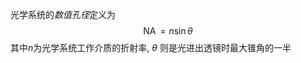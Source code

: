 光学系统的*数值孔径*定义为
$$
\operatorname{NA} = n \sin \theta
$$
其中$n$为光学系统工作介质的折射率, $\theta$ 则是光进出透镜时最大锥角的一半

